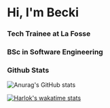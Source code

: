 <h1> Hi, I'm Becki </h1>
<h3> Tech Trainee at La Fosse </h3> 
<h3> BSc in Software Engineering </h3> 


### Github Stats
![Anurag's GitHub stats](https://github-readme-stats.vercel.app/api?username=Beckibuzz93&show_icons=true&theme=radical)


[![Harlok's wakatime stats](https://github-readme-stats.vercel.app/api/wakatime?username=Beckibuzz93)](https://github.com/anuraghazra/github-readme-stats)

